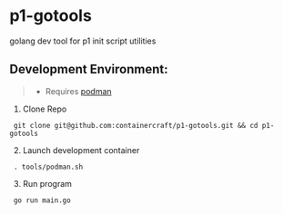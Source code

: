 # p1-gotools
golang dev tool for p1 init script utilities

## Development Environment:
>  - Requires [podman]
  1. Clone Repo
```
 git clone git@github.com:containercraft/p1-gotools.git && cd p1-gotools    
```
  2. Launch development container
```
 . tools/podman.sh
```
  3. Run program
```
 go run main.go
```
[podman]:https://podman.io/
